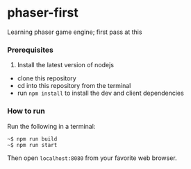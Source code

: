 # phaser-first
Learning phaser game engine; first pass at this

### Prerequisites
1. Install the latest version of nodejs
* clone this repository
* cd into this repository from the terminal
* run `npm install` to install the dev and client dependencies

### How to run
Run the following in a terminal:

```
~$ npm run build
~$ npm run start
```

Then open `localhost:8080` from your favorite web browser.



